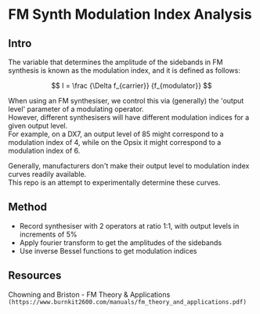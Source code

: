 # FM Synth Modulation Index Analysis

## Intro

The variable that determines the amplitude of the sidebands in FM synthesis is known as the modulation index, and it is defined as follows:  

$$ I = \frac {\Delta f_{carrier}} {f_{modulator}} $$

When using an FM synthesiser, we control this via (generally) the 'output level' parameter of a modulating operator.  
However, different synthesisers will have different modulation indices for a given output level.  
For example, on a DX7, an output level of 85 might correspond to a modulation index of 4, while on the Opsix it might correspond to a modulation index of 6.

Generally, manufacturers don't make their output level to modulation index curves readily available.  
This repo is an attempt to experimentally determine these curves.

## Method

- Record synthesiser with 2 operators at ratio 1:1, with output levels in increments of 5%
- Apply fourier transform to get the amplitudes of the sidebands
- Use inverse Bessel functions to get modulation indices

## Resources

Chowning and Briston - FM Theory & Applications `(https://www.burnkit2600.com/manuals/fm_theory_and_applications.pdf)`